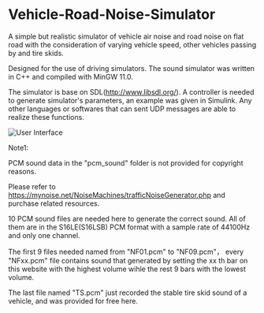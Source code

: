 # Vehicle-Road-Noise-Simulator
A simple but realistic simulator of vehicle air noise and road noise on flat road with the consideration  of varying vehicle speed, other vehicles passing by and tire skids.

Designed for the use of driving simulators. The sound simulator was written in C++ and compiled with MinGW 11.0. 

The simulator is base on SDL(http://www.libsdl.org/). 
A controller is needed to generate simulator's parameters, an example was given in Simulink. Any other languages or softwares that can sent UDP messages are able to realize these functions.

![User Interface](https://github.com/tk166/Vehicle-Road-Noise-Simulator/blob/main/pics/P0001.png)


Note1:

PCM sound data in the "pcm_sound" folder is not provided for copyright reasons.

Please refer to https://mynoise.net/NoiseMachines/trafficNoiseGenerator.php and purchase related resources.

10 PCM sound files are needed here to generate the correct sound. All of them are in the S16LE(S16LSB) PCM format with a sample rate of 44100Hz and only one channel.

The first 9 files needed named from "NF01.pcm"  to "NF09.pcm"， every "NFxx.pcm" file contains sound that generated by setting the xx th bar on this website with the highest volume wihle the rest 9 bars with the lowest  volume. 

The last file named "TS.pcm" just recorded the stable tire skid sound of a vehicle, and was provided for free here.
